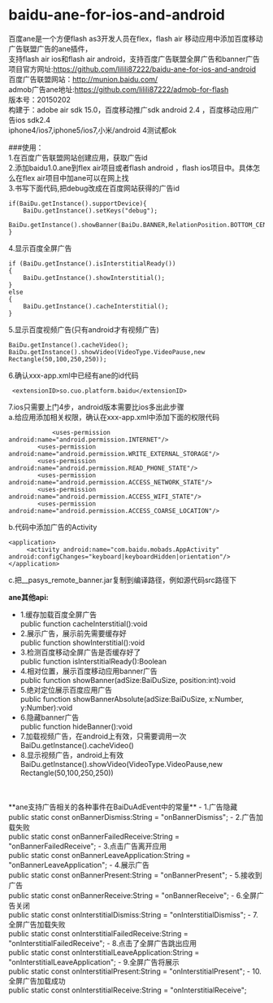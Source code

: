 baidu-ane-for-ios-and-android
=============================

百度ane是一个方便flash as3开发人员在flex，flash air 移动应用中添加百度移动广告联盟广告的ane插件，<br/>
支持flash air ios和flash air android，支持百度广告联盟全屏广告和banner广告<br/>
项目官方网址:https://github.com/lilili87222/baidu-ane-for-ios-and-android<br/>
百度广告联盟网站：http://munion.baidu.com/<br/>
admob广告ane地址:https://github.com/lilili87222/admob-for-flash<br/>
版本号：20150202<br/>
构建于：adobe air sdk 15.0，百度移动推广sdk android 2.4 ，百度移动应用广告ios sdk2.4<br/>
iphone4/ios7,iphone5/ios7,小米/android 4测试都ok<br/>

###使用：<br/>
1.在百度广告联盟网站创建应用，获取广告id<br/>
2.添加baidu1.0.ane到flex air项目或者flash android ，flash ios项目中。具体怎么在flex air项目中加ane可以在网上找<br/>
3.书写下面代码,把debug改成在百度网站获得的广告id<br/>

```
if(BaiDu.getInstance().supportDevice){
	BaiDu.getInstance().setKeys("debug");
	BaiDu.getInstance().showBanner(BaiDu.BANNER,RelationPosition.BOTTOM_CENTER);
}
```

4.显示百度全屏广告
```
if (BaiDu.getInstance().isInterstitialReady())
{
	BaiDu.getInstance().showInterstitial();
}
else
{
	BaiDu.getInstance().cacheInterstitial();
}
```

5.显示百度视频广告(只有android才有视频广告)
```
BaiDu.getInstance().cacheVideo();
BaiDu.getInstance().showVideo(VideoType.VideoPause,new Rectangle(50,100,250,250));
```

6.确认xxx-app.xml中已经有ane的id代码

```
 <extensionID>so.cuo.platform.baidu</extensionID>
```

7.ios只需要上门4步，android版本需要比ios多出此步骤<br/>
     a.给应用添加相关权限，确认在xxx-app.xml中添加下面的权限代码

```
            <uses-permission android:name="android.permission.INTERNET"/>
	    <uses-permission android:name="android.permission.WRITE_EXTERNAL_STORAGE"/>
	    <uses-permission android:name="android.permission.READ_PHONE_STATE"/>
	    <uses-permission android:name="android.permission.ACCESS_NETWORK_STATE"/>
	    <uses-permission android:name="android.permission.ACCESS_WIFI_STATE"/>
	    <uses-permission android:name="android.permission.ACCESS_COARSE_LOCATION"/>
```

  b.代码中添加广告的Activity

```
<application>
  	 <activity android:name="com.baidu.mobads.AppActivity" android:configChanges="keyboard|keyboardHidden|orientation"/> 
</application>
```

   c.把__pasys_remote_banner.jar复制到编译路径，例如源代码src路径下


**ane其他api:**
- 	1.缓存加载百度全屏广告<br/>
 	public function cacheInterstitial():void
- 	2.展示广告，展示前先需要缓存好<br/>
 	public function showInterstitial():void
- 	3.检测百度移动全屏广告是否缓存好了<br/>
 	public function isInterstitialReady():Boolean
- 	4.相对位置，展示百度移动应用banner广告<br/>
 	public function showBanner(adSize:BaiDuSize, position:int):void
- 	5.绝对定位展示百度应用广告<br/>
 	public function showBannerAbsolute(adSize:BaiDuSize, x:Number, y:Number):void
- 	6.隐藏banner广告<br/>
 	public function hideBanner():void
-	7.加载视频广告，在android上有效，只需要调用一次
	BaiDu.getInstance().cacheVideo()
-	8.显示视频广告，android上有效
	BaiDu.getInstance().showVideo(VideoType.VideoPause,new Rectangle(50,100,250,250))
<br/>
<br/>
**ane支持广告相关的各种事件在BaiDuAdEvent中的常量**
-	1.广告隐藏<br/>
	public static const onBannerDismiss:String = "onBannerDismiss";
-	2.广告加载失败<br/>
	public static const onBannerFailedReceive:String = "onBannerFailedReceive";
-	3.点击广告离开应用<br/>
	public static const onBannerLeaveApplication:String = "onBannerLeaveApplication";
-	4.展示广告<br/>
	public static const onBannerPresent:String = "onBannerPresent";
-	5.接收到广告<br/>
	public static const onBannerReceive:String = "onBannerReceive";
-	6.全屏广告关闭<br/>
	public static const onInterstitialDismiss:String = "onInterstitialDismiss";
-	7.全屏广告加载失败<br/>
	public static const onInterstitialFailedReceive:String = "onInterstitialFailedReceive";
-	8.点击了全屏广告跳出应用<br/>
	public static const onInterstitialLeaveApplication:String = "onInterstitialLeaveApplication";
-	9.全屏广告将展示<br/>
	public static const onInterstitialPresent:String = "onInterstitialPresent";
-	10.全屏广告加载成功<br/>
	public static const onInterstitialReceive:String = "onInterstitialReceive";

